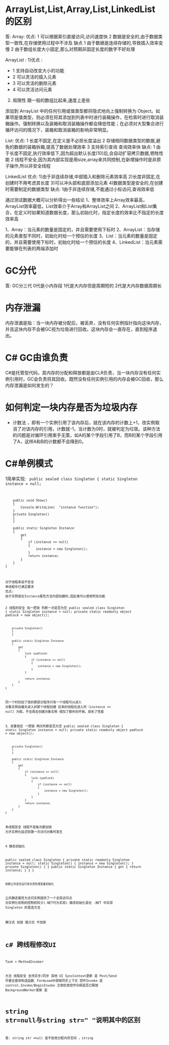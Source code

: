 # ArrayList,List,Array,List,LinkedList的区别
答:
Array:
优点: 
1 可以根据索引直接访问,访问速度快
2 数据是安全的,由于数据类型一致性,在存储使用过程中不涉及
缺点
1 由于数据是连续存储的,导致插入效率变慢
2 由于数组长度大小固定,那么对预期非固定长度的数字不好处理


ArrayList :
1)优点 :
- 1 支持自动改变大小的功能
- 2 可以灵活的插入元素
- 3 可以灵活的删除元素
- 4 可以灵活访问元素
2) 局限性
跟一般的数组比起来,速度上差些

添加到 ArrayList 中的任何引用或值类型都将隐式地向上强制转换为 Object。如果项是值类型，则必须在将其添加到列表中时进行装箱操作，在检索时进行取消装箱操作。强制转换以及装箱和取消装箱操作都会降低性能；在必须对大型集合进行循环访问的情况下，装箱和取消装箱的影响非常明显。


List:
优点:
1 长度不固定,在定义是不必担长度溢出
2 存储相同数据类型的数据,避免的数据的装箱拆箱,提高了数据处理效率
3 支持索引查询 查询效率快
缺点:
1 由于长度不固定,执行效率低下,因为超出默认长度(10)后,会自动扩容拷贝数据,牺牲性能
2 线程不安全,因为其内部实现是用size,array来共同控制,在新增操作时是非原子操作,所以非安全线程

LinkedList
优点:
1)由于非连续存储,中部插入和删除元素效率高
2)长度非固定,在创建时不用考虑其长度
3)可以冲头部和底部添加元素
4)数据类型是安全的,在创建时需要制定的数据类型
缺点:
1由于非连续存储,不能通过小标访问,查询效率低


通过测试数据大概可以分析得出一些结论
1、整体效率上Array效率最高，ArrayList效率最低，List效率介于Array和ArrayList之间
2、ArrayList和List集合，在定义时如果知道数据长度，那么初始化时，指定长度的效率比不指定的长度效率高

1、Array：当元素的数量是固定的，并且需要使用下标时
2、ArrayList：当存储的元素类型不同时，初始化时给一个预估的长度
3、List：当元素的数量是固定的，并且需要使用下标时，初始化时给一个预估的长度
4、LinkedList：当元素需要能够在列表的两端添加时





# GC分代
答: GC分三代 0代是小内存段 1代是大内存但是周期短的 2代是大内存数据周期长
    
# 内存泄漏
内存泄漏是指：当一块内存被分配后，被丢弃，没有任何实例指针指向这块内存， 并且这块内存不会被GC视为垃圾进行回收。这块内存会一直存在，直到程序退出。

# C# GC由谁负责
C#是托管型代码，其内存的分配和释放都是由CLR负责，当一块内存没有任何实例引用时，GC会负责将其回收。既然没有任何实例引用的内存会被GC回收，那么内存泄漏是如何发生的？

# 如何判定一块内存是否为垃圾内存

- 计数法 
，即有一个实例引用了该内存后，就在该内存的计数上+1，改实例取消了对该内存的引用，计数就-1，当计数为0时，就被判定为垃圾。该种方法的问题是对循环引用束手无策，如A的某个字段引用了B，而B的某个字段引用了A，这样A和B的计数都不会降到0。

 
# C#单例模式

1简单实现:
<code>
public sealed class Singleton
    {
        static Singleton instance = null;
 
        public void Show()
        {
            Console.WriteLine(  "instance function");
        }
        private Singleton()
        {
        }
 
        public static Singleton Instance
        {
            get
            {
                if (instance == null)
                {
                    instance = new Singleton();
                }
                return instance;
            }
        }
    }
<code>
对于线程来说不安全
单线程中已满足要求
优点:
由于实例是在Instance属性方法内部创建的,因此类可以使用附加功能



2 线程的安全  加一把锁 判断一次是否为空
public sealed class Singleton
    {
        static Singleton instance = null;
        private static readonly object padlock = new object();
 
        private Singleton()
        {
        }
 
        public static Singleton Instance
        {
            get
            {
                lock (padlock)
                {
                    if (instance == null)
                    {
                        instance = new Singleton();
                    }
                }
 
                return instance;
            }
        }
    }

同一个时刻加了锁的那部分程序只有一个线程可以进入
对象实例由最先进入的那个线程创建
后来的线程在进入时（instence == null）为假，不会再去创建对象实例
增加了额外的开销，损失了性能


3、双重锁定   一把锁 两次判断是否为空
public sealed class Singleton
    {
        static Singleton instance = null;
        private static readonly object padlock = new object();
 
        private Singleton()
        {
        }
 
        public static Singleton Instance
        {
            get
            {
                if (instance == null)
                {
                    lock (padlock)
                    {
                        if (instance == null)
                        {
                            instance = new Singleton();
                        }
                    }
                }
                return instance;
            }
        }
    }

多线程安全
线程不是每次都加锁
允许实例化延迟到第一次访问对象时发生

4 静态初始化

public sealed class Singleton
    {
        private static readonly Singleton instance = null;
        static Singleton()
        {
            instance = new Singleton();
        }
        private Singleton()
        {
        }
        public static Singleton Instance
        {
            get
            {
                return instance;
            }
        }
    }

    依赖公共语言运行库负责处理变量初始化
公共静态属性为访问实例提供了一个全局访问点
对实例化机制的控制权较少(.NET代为实现)
静态初始化是在 .NET 中实现 Singleton 的首选方法


懒汉式 加锁 
饿汉式 不加锁


# c# 跨线程修改UI
Task + MethodInvoker


方法            	   线程安全	          支持异步/同步     	       其他
UI SyncContext更新	    是	                Post/Send   	       尽量在窗体构造函数、FormLoad中获取同步上下文
控件Invoke       	    是	            control.Invoke/BeginInvoke	   注意检查控件句柄是否已释放
BackgroundWorker更新	是	
 

# string str=null与string str=" "说明其中的区别
答: string str =null 是不给他分配内存空间 ，string  
